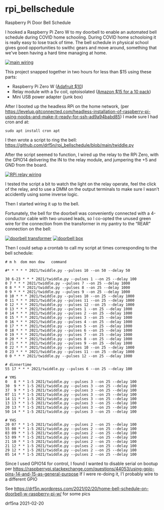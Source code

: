 # rpi_bellschedule
Raspberry Pi Door Bell Schedule


I hooked a Raspberry Pi Zero W to my doorbell to enable an automated bell schedule during COVID home schooling. During COVID home schooloing it is really easy to lose track of time.  The bell schedule in physical school gives good opportunities to swithc gears and move around, something that we've been having a hard time managing at home.  

[![main wiring](docs/wiring.jpg)](https://drf5n.github.io/rpi_bellschedule/wiring.jpg)

This project snapped together in two hours for less than $15 using these parts:

* Raspberry Pi Zero W ([Adafruit $10](https://www.adafruit.com/product/3400))
* Relay module with a 5v coil, optoisolated ([Amazon $15 for a 10 pack](https://www.amazon.com/gp/product/B07WQH63FB))
* Mini USB power adapter (junk box)

After I booted up the headless RPi on the home network, (per https://levelup.gitconnected.com/headless-installation-of-raspberry-pi-using-noobs-and-make-it-ready-for-ssh-ad9a94babd85) I made sure I had cron and at: 

    sudo apt install cron apt 

I then wrote a script to ring the bell: https://github.com/drf5n/rpi_bellschedule/blob/main/twiddle.py

After the script seemed to function, I wired up the relay to the RPi Zero, with the GPIO14 delivering the IN to the relay module, and jumpering the +5 and GND from the board.  

[![RPi relay wiring](docs/RPi_relay.jpg)](https://drf5n.github.io/rpi_bellschedule/RPi_relay.jpg)

I tested the script a bit to watch the light on the relay operate, feel the click of the relay, and to use a DMM on the output terminals to make sure I wasn’t accidently using some inverse logic.

Then I started wiring it up to the bell.

Fortunately, the bell for the doorbell was conveniently connected with a 4-conductor cable with two unused leads, so I co-opted the unused green wire for the connection from the transformer in my pantry to the “REAR” connection on the bell:

[![doorbell transformer](docs/transformer.jpg)](https://drf5n.github.io/rpi_bellschedule/transformer.jpg)
[![doorbell box](docs/doorbell.jpg)](https://drf5n.github.io/rpi_bellschedule/doorbell.jpg)

Then I could setup a crontab to call my script at times corresponding to the bell schedule:

```
# m h  dom mon dow   command

#* * * * * 2021/twiddle.py --pulses 10 --on 50 --delay 50

30 6-23 * * * 2021/twiddle.py --pulses 1 --on 25 --delay 100
0 7 * * * 2021/twiddle.py --pulses 7 --on 25 --delay 1000
0 8 * * * 2021/twiddle.py --pulses 8 --on 25 --delay 1000
0 9 * * * 2021/twiddle.py --pulses 9 --on 25 --delay 1000
0 10 * * * 2021/twiddle.py --pulses 10 --on 25 --delay 1000
0 11 * * * 2021/twiddle.py --pulses 11 --on 25 --delay 1000
0 12 * * * 2021/twiddle.py --pulses 12 --on 25 --delay 1000
0 13 * * * 2021/twiddle.py --pulses 1 --on 25 --delay 1000
0 14 * * * 2021/twiddle.py --pulses 2 --on 25 --delay 1000
0 15 * * * 2021/twiddle.py --pulses 3 --on 25 --delay 1000
0 16 * * * 2021/twiddle.py --pulses 4 --on 25 --delay 1000
0 17 * * * 2021/twiddle.py --pulses 5 --on 25 --delay 1000
0 18 * * * 2021/twiddle.py --pulses 6 --on 25 --delay 1000
0 19 * * * 2021/twiddle.py --pulses 7 --on 25 --delay 1000
0 20 * * * 2021/twiddle.py --pulses 8 --on 25 --delay 1000
0 21 * * * 2021/twiddle.py --pulses 9 --on 25 --delay 1000
0 22 * * * 2021/twiddle.py --pulses 10 --on 25 --delay 1000
0 23 * * * 2021/twiddle.py --pulses 11 --on 25 --delay 1000
0 0 * * * 2021/twiddle.py --pulses 12 --on 25 --delay 1000

# dinnertime
55 17 * * * 2021/twiddle.py --pulses 6 --on 25 --delay 100

# YMS
0   8 * * 1-5 2021/twiddle.py --pulses 3 --on 25 --delay 100
30  9 * * 1-5 2021/twiddle.py --pulses 3 --on 25 --delay 100
37  9 * * 1-5 2021/twiddle.py --pulses 3 --on 25 --delay 100
07 11 * * 1-5 2021/twiddle.py --pulses 3 --on 25 --delay 100
14 11 * * 1-5 2021/twiddle.py --pulses 3 --on 25 --delay 100
13 13 * * 1-5 2021/twiddle.py --pulses 3 --on 25 --delay 100
20 13 * * 1-5 2021/twiddle.py --pulses 3 --on 25 --delay 100
50 14 * * 1-5 2021/twiddle.py --pulses 3 --on 25 --delay 100

# YHS
20 07 * * 1-5 2021/twiddle.py --pulses 2 --on 25 --delay 100
55 08 * * 1-5 2021/twiddle.py --pulses 2 --on 25 --delay 100
03 09 * * 1-5 2021/twiddle.py --pulses 2 --on 25 --delay 100
53 09 * * 1-5 2021/twiddle.py --pulses 2 --on 25 --delay 100
21 10 * * 1-5 2021/twiddle.py --pulses 2 --on 25 --delay 100
21 12 * * 1-5 2021/twiddle.py --pulses 2 --on 25 --delay 100
29 12 * * 1-5 2021/twiddle.py --pulses 2 --on 25 --delay 100
05 14 * * 1-5 2021/twiddle.py --pulses 2 --on 25 --delay 100
```


Since I used GPIO14 for control, I found I wanted to disable serial on bootup per https://raspberrypi.stackexchange.com/questions/44053/using-gpio-pins-14-and-15-as-general-purpose  If I were re-doing it, I'l probably wire to a different GPIO

See https://drf5n.wordpress.com/2021/02/20/home-bell-schedule-on-doorbell-w-raspberry-pi-w/ for some pics

drf5na 2021-02-20 
